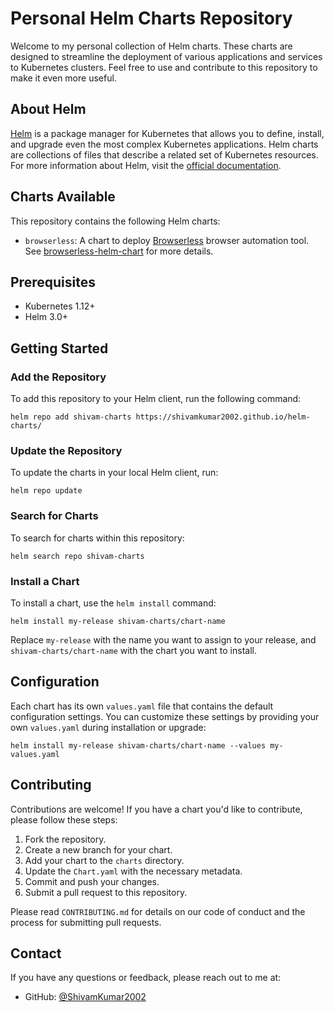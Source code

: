 # Personal Helm Charts Repository

Welcome to my personal collection of Helm charts. These charts are designed to streamline the deployment of various applications and services to Kubernetes clusters. Feel free to use and contribute to this repository to make it even more useful.

## About Helm

[Helm](https://helm.sh/) is a package manager for Kubernetes that allows you to define, install, and upgrade even the most complex Kubernetes applications. Helm charts are collections of files that describe a related set of Kubernetes resources. For more information about Helm, visit the [official documentation](https://helm.sh/docs/).

## Charts Available

This repository contains the following Helm charts:

- `browserless`: A chart to deploy [Browserless](https://github.com/browserless/browserless) browser automation tool. See [browserless-helm-chart](https://github.com/ShivamKumar2002/browserless-helm-chart) for more details.



## Prerequisites

- Kubernetes 1.12+
- Helm 3.0+


## Getting Started

### Add the Repository

To add this repository to your Helm client, run the following command:

```shell
helm repo add shivam-charts https://shivamkumar2002.github.io/helm-charts/
```

### Update the Repository

To update the charts in your local Helm client, run:

```shell
helm repo update
```

### Search for Charts

To search for charts within this repository:

```shell
helm search repo shivam-charts
```

### Install a Chart

To install a chart, use the `helm install` command:

```shell
helm install my-release shivam-charts/chart-name
```

Replace `my-release` with the name you want to assign to your release, and `shivam-charts/chart-name` with the chart you want to install.

## Configuration

Each chart has its own `values.yaml` file that contains the default configuration settings. You can customize these settings by providing your own `values.yaml` during installation or upgrade:

```shell
helm install my-release shivam-charts/chart-name --values my-values.yaml
```

## Contributing

Contributions are welcome! If you have a chart you'd like to contribute, please follow these steps:

1. Fork the repository.
2. Create a new branch for your chart.
3. Add your chart to the `charts` directory.
4. Update the `Chart.yaml` with the necessary metadata.
5. Commit and push your changes.
6. Submit a pull request to this repository.

Please read `CONTRIBUTING.md` for details on our code of conduct and the process for submitting pull requests.


## Contact

If you have any questions or feedback, please reach out to me at:

- GitHub: [@ShivamKumar2002](https://github.com/ShivamKumar2002)
